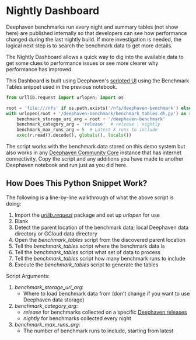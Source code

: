 # Nightly Dashboard

Deephaven benchmarks run every night and summary tables (not show here) are published internally so that
developers can see how performance changed during the last nightly build. If more investigation is
needed, the logical next step is to search the benchmark data to get more details.

The Nightly Dashboard allows a quick way to dig into the available data to get some clues to
performance issues or see more clearer why performance has improved.

This Dashboard is built using Deephaven's [scripted UI](https://deephaven.io/core/docs/how-to-guides/plotting/category/)
using the Benchmark Tables snippet used in the previous notebook.

```python
from urllib.request import urlopen; import os

root = 'file:///nfs' if os.path.exists('/nfs/deephaven-benchmark') else 'https://storage.googleapis.com'
with urlopen(root + '/deephaven-benchmark/benchmark_tables.dh.py') as r:
    benchmark_storage_uri_arg = root + '/deephaven-benchmark'
    benchmark_category_arg = 'release'  # release | nightly
    benchmark_max_runs_arg = 5  # Latest X runs to include
    exec(r.read().decode(), globals(), locals())
```
The script works with the benchmark data stored on this demo system but also works in any
[Deephaven Community Core](https://deephaven.io/core/docs/) instance that has
internet connectivity. Copy the script and any additions you have made to another
Deephaven notebook and run just as you did here.

## How Does This Python Snippet Work?

The following is a line-by-line walkthrough of what the above script is doing:
1. Import the [_urllib.request_](https://docs.python.org/3/library/urllib.request.html) package and set up _urlopen_ for use
2. Blank
3. Detect the parent location of the benchmark data; local Deephaven data directory or GCloud data directory
4. Open the *benchmark_tables* script from the discovered parent location
5. Tell the *benchmark_tables* script where the benchmark data is
6. Tell the *benchmark_tables* script what set of data to process
7. Tell the *benchmark_tables* script how many benchmark runs to include
8. Execute the *benchmark_tables* script to generate the tables

Script Arguments:
1. *benchmark_storage_uri_arg*: 
   - Where to load benchmark data from (don't change if you want to use Deephaven data storage)
2. *benchmark_category_arg*: 
   - _release_ for benchmarks collected on a specific [Deephaven releases](https://github.com/deephaven/deephaven-core/releases)
   - _nightly_ for benchmarks collected every night
3. *benchmark_max_runs_arg*:
   - The number of benchmark runs to include, starting from latest

